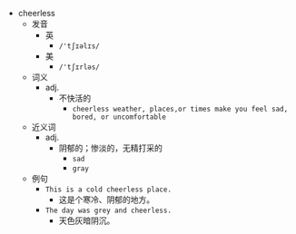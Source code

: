 - cheerless
  - 发音
    - 英
      - `/'tʃɪəlɪs/`
    - 美
      - `/'tʃɪrləs/`
  - 词义
    - adj.
      - 不快活的
        - `cheerless weather, places,or times make you feel sad, bored, or uncomfortable`
  - 近义词
    - adj.
      - 阴郁的；惨淡的，无精打采的
        - `sad`
        - `gray`
  - 例句
    - `This is a cold cheerless place.`
      - 这是个寒冷、阴郁的地方。
    - `The day was grey and cheerless.`
      - 天色灰暗阴沉。

